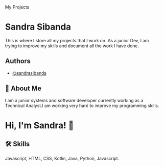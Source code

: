 My Projects

# Sandra Sibanda 



This is where I store all my projects that I work on. 
As a junior Dev, I am trying to improve my skills and document
all the work I have done.

## Authors

- [@sandrasibanda](https://www.github.com/sandrasibanda)

 

  
## 🚀 About Me
I am a junior systems and software developer currently working
 as a Technical Analyst.I am working very hard to improve my 
 programming skills. 

  
# Hi, I'm Sandra! 👋

  
  
## 🛠 Skills
Javascript, HTML, CSS, Kotlin, Java, Python, Javascript.

  
